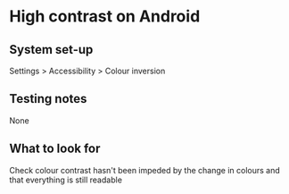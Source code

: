 # High contrast on Android

## System set-up
Settings > Accessibility > Colour inversion

## Testing notes
None

## What to look for
Check colour contrast hasn't been impeded by the change in colours and that everything is still readable